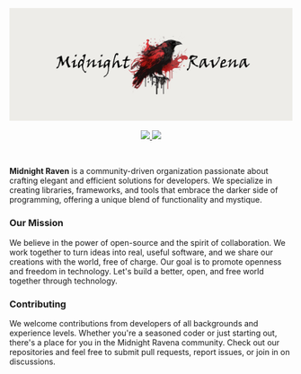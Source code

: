 ![midnightravena_banner](https://raw.githubusercontent.com/midnightravena/.github/main/profile/midnight.png)
<br>
<p align="center">
  <a href="mailto:sahilarun777@gmail.com" alt="Gmail">
  <img src="https://img.shields.io/badge/Gmail-D14836?style=for-the-badge&logo=gmail&logoColor=white" />
</a>
<a href="https://midnightravena.vercel.app" alt="Website">
  <img src="https://img.shields.io/badge/website-000000?style=for-the-badge&logo=About.me&logoColor=white" />
</a>
</p>
</br>

**Midnight Raven** is a community-driven organization passionate about crafting elegant and efficient solutions for developers. We specialize in creating libraries, frameworks, and tools that embrace the darker side of programming, offering a unique blend of functionality and mystique.

### Our Mission
We believe in the power of open-source and the spirit of collaboration. We work together to turn ideas into real, useful software, and we share our creations with the world, free of charge. Our goal is to promote openness and freedom in technology. Let's build a better, open, and free world together through technology.


### Contributing
We welcome contributions from developers of all backgrounds and experience levels. Whether you're a seasoned coder or just starting out, there's a place for you in the Midnight Ravena community. Check out our repositories and feel free to submit pull requests, report issues, or join in on discussions.
